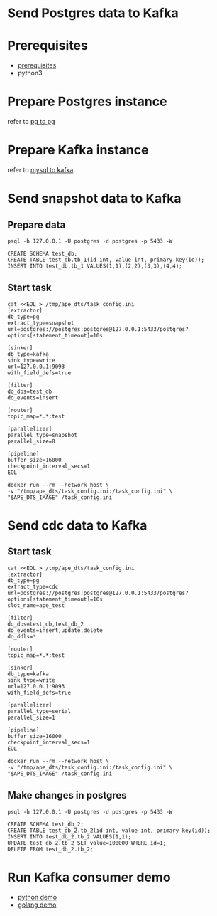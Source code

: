 # Send Postgres data to Kafka

# Prerequisites
- [prerequisites](./prerequisites.md)
- python3

# Prepare Postgres instance
refer to [pg to pg](./pg_to_pg.md)

# Prepare Kafka instance
refer to [mysql to kafka](./mysql_to_kafka_consumer.md)

# Send snapshot data to Kafka
## Prepare data
```
psql -h 127.0.0.1 -U postgres -d postgres -p 5433 -W

CREATE SCHEMA test_db;
CREATE TABLE test_db.tb_1(id int, value int, primary key(id));
INSERT INTO test_db.tb_1 VALUES(1,1),(2,2),(3,3),(4,4);
```

## Start task
```
cat <<EOL > /tmp/ape_dts/task_config.ini
[extractor]
db_type=pg
extract_type=snapshot
url=postgres://postgres:postgres@127.0.0.1:5433/postgres?options[statement_timeout]=10s

[sinker]
db_type=kafka
sink_type=write
url=127.0.0.1:9093
with_field_defs=true

[filter]
do_dbs=test_db
do_events=insert

[router]
topic_map=*.*:test

[parallelizer]
parallel_type=snapshot
parallel_size=8

[pipeline]
buffer_size=16000
checkpoint_interval_secs=1
EOL
```

```
docker run --rm --network host \
-v "/tmp/ape_dts/task_config.ini:/task_config.ini" \
"$APE_DTS_IMAGE" /task_config.ini 
```

# Send cdc data to Kafka
## Start task
```
cat <<EOL > /tmp/ape_dts/task_config.ini
[extractor]
db_type=pg
extract_type=cdc
url=postgres://postgres:postgres@127.0.0.1:5433/postgres?options[statement_timeout]=10s
slot_name=ape_test

[filter]
do_dbs=test_db,test_db_2
do_events=insert,update,delete
do_ddls=*

[router]
topic_map=*.*:test

[sinker]
db_type=kafka
sink_type=write
url=127.0.0.1:9093
with_field_defs=true

[parallelizer]
parallel_type=serial
parallel_size=1

[pipeline]
buffer_size=16000
checkpoint_interval_secs=1
EOL
```

```
docker run --rm --network host \
-v "/tmp/ape_dts/task_config.ini:/task_config.ini" \
"$APE_DTS_IMAGE" /task_config.ini 
```

## Make changes in postgres
```
psql -h 127.0.0.1 -U postgres -d postgres -p 5433 -W

CREATE SCHEMA test_db_2;
CREATE TABLE test_db_2.tb_2(id int, value int, primary key(id));
INSERT INTO test_db_2.tb_2 VALUES(1,1);
UPDATE test_db_2.tb_2 SET value=100000 WHERE id=1;
DELETE FROM test_db_2.tb_2;
```

# Run Kafka consumer demo
- [python demo](https://github.com/apecloud/cubetran_udf_python)
- [golang demo](https://github.com/apecloud/cubetran_udf_golang)